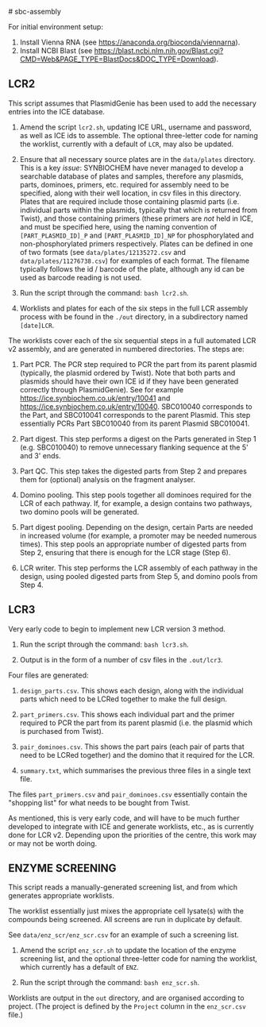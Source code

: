 # sbc-assembly

For initial environment setup:

1. Install Vienna RNA (see https://anaconda.org/bioconda/viennarna).
2. Install NCBI Blast (see https://blast.ncbi.nlm.nih.gov/Blast.cgi?CMD=Web&PAGE_TYPE=BlastDocs&DOC_TYPE=Download).

## LCR2

This script assumes that PlasmidGenie has been used to add the necessary
entries into the ICE database.

1. Amend the script `lcr2.sh`, updating ICE URL, username and password, as well
as ICE ids to assemble. The optional three-letter code for naming the worklist,
currently with a default of `LCR`, may also be updated.

2. Ensure that all necessary source plates are in the `data/plates` directory.
This is a key *issue*: SYNBIOCHEM have never managed to develop a searchable
database of plates and samples, therefore any plasmids, parts, dominoes, primers,
etc. required for assembly need to be specified, along with their well location,
in csv files in this directory.
Plates that are required include those containing plasmid parts (i.e. individual
parts within the plasmids, typically that which is returned from Twist), and
those containing primers (these primers are *not* held in ICE, and must be
specified here, using the naming convention of `[PART_PLASMID_ID]_P` and
`[PART_PLASMID_ID]_NP` for phosphorylated and non-phosphorylated primers
respectively. Plates can be defined in one of two formats (see
`data/plates/12135272.csv` and `data/plates/11276738.csv`) for examples of each
format. The filename typically follows the id / barcode of the plate,
although any id can be used as barcode reading is not used.

3. Run the script through the command: `bash lcr2.sh`.

4. Worklists and plates for each of the six steps in the full LCR assembly
process with be found in the `./out` directory, in a subdirectory named
`[date]LCR`.

The worklists cover each of the six sequential steps in a full automated LCR v2
assembly, and are generated in numbered directories. The steps are:

1. Part PCR. The PCR step required to PCR the part from its parent plasmid
(typically, the plasmid ordered by Twist). Note that both parts and plasmids
should have their own ICE id if they have been generated correctly through
PlasmidGenie). See for example https://ice.synbiochem.co.uk/entry/10041 and 
https://ice.synbiochem.co.uk/entry/10040. SBC010040 corresponds to the Part,
and SBC010041 corresponds to the parent Plasmid. This step essentially PCRs Part
SBC010040 from its parent Plasmid SBC010041.

2. Part digest. This step performs a digest on the Parts generated in Step 1
(e.g. SBC010040) to remove unnecessary flanking sequence at the 5' and 3' ends.

3. Part QC. This step takes the digested parts from Step 2 and prepares them for
(optional) analysis on the fragment analyser.

4. Domino pooling. This step pools together all dominoes required for the LCR
of each pathway. If, for example, a design contains two pathways, two domino
pools will be generated.

5. Part digest pooling. Depending on the design, certain Parts are needed in
increased volume (for example, a promoter may be needed numerous times). This
step pools an appropriate number of digested parts from Step 2, ensuring that
there is enough for the LCR stage (Step 6).

6. LCR writer. This step performs the LCR assembly of each pathway in the
design, using pooled digested parts from Step 5, and domino pools from Step 4.

## LCR3

Very early code to begin to implement new LCR version 3 method.

1. Run the script through the command: `bash lcr3.sh`.

2. Output is in the form of a number of csv files in the `.out/lcr3`.

Four files are generated:

1. `design_parts.csv`. This shows each design, along with the individual parts
which need to be LCRed together to make the full design.

2. `part_primers.csv`. This shows each individual part and the primer required
to PCR the part from its parent plasmid (i.e. the plasmid which is purchased
from Twist).

3. `pair_dominoes.csv`. This shows the part pairs (each pair of parts that
need to be LCRed together) and the domino that it required for the LCR.

4. `summary.txt`, which summarises the previous three files in a single text file.

The files `part_primers.csv` and `pair_dominoes.csv` essentially contain the
"shopping list" for what needs to be bought from Twist.

As mentioned, this is very early code, and will have to be much further
developed to integrate with ICE and generate worklists, etc., as is currently
done for LCR v2. Depending upon the priorities of the centre, this work may or
may not be worth doing.


## ENZYME SCREENING

This script reads a manually-generated screening list, and from which generates
appropriate worklists.

The worklist essentially just mixes the appropriate cell lysate(s) with the
compounds being screened. All screens are run in duplicate by default.

See `data/enz_scr/enz_scr.csv` for an example of such a screening list.

1. Amend the script `enz_scr.sh` to update the location of the enzyme screening
list, and the optional three-letter code for naming the worklist, which
currently has a default of `ENZ`.

2. Run the script through the command: `bash enz_scr.sh`.

Worklists are output in the `out` directory, and are organised according to
project. (The project is defined by the `Project` column in the `enz_scr.csv`
file.)


